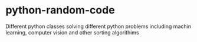 # python-random-code
 Different python classes solving different python problems 
 including machin learning, computer vision and other sorting algorithims 

